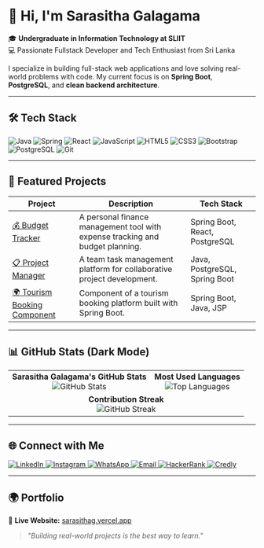 # 👋 Hi, I'm Sarasitha Galagama

🎓 **Undergraduate in Information Technology at SLIIT**  
💻 Passionate Fullstack Developer and Tech Enthusiast from Sri Lanka

I specialize in building full-stack web applications and love solving real-world problems with code. My current focus is on **Spring Boot**, **PostgreSQL**, and **clean backend architecture**.

---

## 🛠️ Tech Stack

![Java](https://img.shields.io/badge/Java-ED8B00?style=for-the-badge&logo=openjdk&logoColor=white)
![Spring](https://img.shields.io/badge/Spring-6DB33F?style=for-the-badge&logo=spring&logoColor=white)
![React](https://img.shields.io/badge/React-20232A?style=for-the-badge&logo=react&logoColor=61DAFB)
![JavaScript](https://img.shields.io/badge/JavaScript-F7DF1E?style=for-the-badge&logo=javascript&logoColor=black)
![HTML5](https://img.shields.io/badge/HTML5-E34F26?style=for-the-badge&logo=html5&logoColor=white)
![CSS3](https://img.shields.io/badge/CSS3-1572B6?style=for-the-badge&logo=css3&logoColor=white)
![Bootstrap](https://img.shields.io/badge/Bootstrap-7952B3?style=for-the-badge&logo=bootstrap&logoColor=white)
![PostgreSQL](https://img.shields.io/badge/PostgreSQL-4169E1?style=for-the-badge&logo=postgresql&logoColor=white)
![Git](https://img.shields.io/badge/Git-F05032?style=for-the-badge&logo=git&logoColor=white)


---

## 🚀 Featured Projects

| Project | Description | Tech Stack |
|--------|-------------|------------|
| [💰 Budget Tracker](https://github.com/sarasithagalagama/personal-budget-tracker) | A personal finance management tool with expense tracking and budget planning. | Spring Boot, React, PostgreSQL |
| [📋 Project Manager](https://github.com/sarasithagalagama/project-manager) | A team task management platform for collaborative project development. | Java, PostgreSQL, Spring Boot |
| [🌍 Tourism Booking Component](https://github.com/sarasithagalagama/Tourism_Platform_Booking_Component) | Component of a tourism booking platform built with Spring Boot. | Spring Boot, Java, JSP |

---

## 📊 GitHub Stats (Dark Mode)

<table>
  <tr>
    <td align="center">
      <b>Sarasitha Galagama's GitHub Stats</b><br>
      <img src="https://github-readme-stats.vercel.app/api?username=sarasithagalagama&show_icons=true&theme=dark&count_private=true" alt="GitHub Stats"/>
    </td>
    <td align="center">
      <b>Most Used Languages</b><br>
      <img src="https://github-readme-stats.vercel.app/api/top-langs/?username=sarasithagalagama&layout=compact&theme=dark" alt="Top Languages"/>
    </td>
  </tr>
  <tr>
    <td colspan="2" align="center">
      <b>Contribution Streak</b><br>
      <img src="https://github-readme-streak-stats.herokuapp.com?user=sarasithagalagama&theme=dark" alt="GitHub Streak"/>
    </td>
  </tr>
</table>

---

## 🌐 Connect with Me

<p align="left">
  <a href="https://linkedin.com/in/sarasitha-galagama" target="_blank">
    <img src="https://img.shields.io/badge/LinkedIn-0A66C2?style=for-the-badge&logo=linkedin&logoColor=white" alt="LinkedIn"/>
  </a>
  <a href="https://instagram.com/sarasitha_galagama" target="_blank">
    <img src="https://img.shields.io/badge/Instagram-E4405F?style=for-the-badge&logo=instagram&logoColor=white" alt="Instagram"/>
  </a>
  <a href="https://wa.me/94712175244" target="_blank">
    <img src="https://img.shields.io/badge/WhatsApp-25D366?style=for-the-badge&logo=whatsapp&logoColor=white" alt="WhatsApp"/>
  </a>
  <a href="mailto:sarasithagalagama@gmail.com" target="_blank">
    <img src="https://img.shields.io/badge/Email-D14836?style=for-the-badge&logo=gmail&logoColor=white" alt="Email"/>
  </a>
  <a href="https://www.hackerrank.com/profile/sarasithagalaga1" target="_blank">
    <img src="https://img.shields.io/badge/HackerRank-2EC866?style=for-the-badge&logo=hackerrank&logoColor=white" alt="HackerRank"/>
  </a>
  <a href="https://www.credly.com/users/sarasitha-galagama" target="_blank">
    <img src="https://img.shields.io/badge/Credly-1A1A1A?style=for-the-badge&logo=credly&logoColor=orange" alt="Credly"/>
  </a>
</p>

---

## 🌍 Portfolio

🎯 **Live Website:** [sarasithag.vercel.app](https://sarasithag.vercel.app)

> _"Building real-world projects is the best way to learn."_
